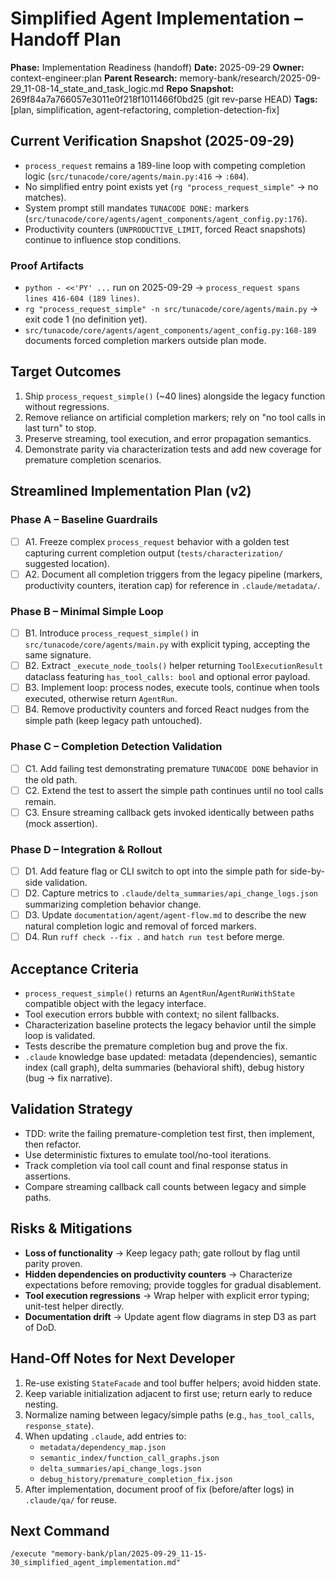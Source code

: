 # Simplified Agent Implementation – Handoff Plan

**Phase:** Implementation Readiness (handoff)
**Date:** 2025-09-29
**Owner:** context-engineer:plan
**Parent Research:** memory-bank/research/2025-09-29_11-08-14_state_and_task_logic.md
**Repo Snapshot:** 269f84a7a766057e3011e0f218f1011466f0bd25 (git rev-parse HEAD)
**Tags:** [plan, simplification, agent-refactoring, completion-detection-fix]

## Current Verification Snapshot (2025-09-29)
- `process_request` remains a 189-line loop with competing completion logic (`src/tunacode/core/agents/main.py:416` → `:604`).
- No simplified entry point exists yet (`rg "process_request_simple"` → no matches).
- System prompt still mandates `TUNACODE DONE:` markers (`src/tunacode/core/agents/agent_components/agent_config.py:176`).
- Productivity counters (`UNPRODUCTIVE_LIMIT`, forced React snapshots) continue to influence stop conditions.

### Proof Artifacts
- `python - <<'PY' ...` run on 2025-09-29 → `process_request spans lines 416-604 (189 lines)`.
- `rg "process_request_simple" -n src/tunacode/core/agents/main.py` → exit code 1 (no definition yet).
- `src/tunacode/core/agents/agent_components/agent_config.py:168-189` documents forced completion markers outside plan mode.

## Target Outcomes
1. Ship `process_request_simple()` (~40 lines) alongside the legacy function without regressions.
2. Remove reliance on artificial completion markers; rely on "no tool calls in last turn" to stop.
3. Preserve streaming, tool execution, and error propagation semantics.
4. Demonstrate parity via characterization tests and add new coverage for premature completion scenarios.

## Streamlined Implementation Plan (v2)

### Phase A – Baseline Guardrails
- [ ] A1. Freeze complex `process_request` behavior with a golden test capturing current completion output (`tests/characterization/` suggested location).
- [ ] A2. Document all completion triggers from the legacy pipeline (markers, productivity counters, iteration cap) for reference in `.claude/metadata/`.

### Phase B – Minimal Simple Loop
- [ ] B1. Introduce `process_request_simple()` in `src/tunacode/core/agents/main.py` with explicit typing, accepting the same signature.
- [ ] B2. Extract `_execute_node_tools()` helper returning `ToolExecutionResult` dataclass featuring `has_tool_calls: bool` and optional error payload.
- [ ] B3. Implement loop: process nodes, execute tools, continue when tools executed, otherwise return `AgentRun`.
- [ ] B4. Remove productivity counters and forced React nudges from the simple path (keep legacy path untouched).

### Phase C – Completion Detection Validation
- [ ] C1. Add failing test demonstrating premature `TUNACODE DONE` behavior in the old path.
- [ ] C2. Extend the test to assert the simple path continues until no tool calls remain.
- [ ] C3. Ensure streaming callback gets invoked identically between paths (mock assertion).

### Phase D – Integration & Rollout
- [ ] D1. Add feature flag or CLI switch to opt into the simple path for side-by-side validation.
- [ ] D2. Capture metrics to `.claude/delta_summaries/api_change_logs.json` summarizing completion behavior change.
- [ ] D3. Update `documentation/agent/agent-flow.md` to describe the new natural completion logic and removal of forced markers.
- [ ] D4. Run `ruff check --fix .` and `hatch run test` before merge.

## Acceptance Criteria
- `process_request_simple()` returns an `AgentRun`/`AgentRunWithState` compatible object with the legacy interface.
- Tool execution errors bubble with context; no silent fallbacks.
- Characterization baseline protects the legacy behavior until the simple loop is validated.
- Tests describe the premature completion bug and prove the fix.
- `.claude` knowledge base updated: metadata (dependencies), semantic index (call graph), delta summaries (behavioral shift), debug history (bug → fix narrative).

## Validation Strategy
- TDD: write the failing premature-completion test first, then implement, then refactor.
- Use deterministic fixtures to emulate tool/no-tool iterations.
- Track completion via tool call count and final response status in assertions.
- Compare streaming callback call counts between legacy and simple paths.

## Risks & Mitigations
- **Loss of functionality** → Keep legacy path; gate rollout by flag until parity proven.
- **Hidden dependencies on productivity counters** → Characterize expectations before removing; provide toggles for gradual disablement.
- **Tool execution regressions** → Wrap helper with explicit error typing; unit-test helper directly.
- **Documentation drift** → Update agent flow diagrams in step D3 as part of DoD.

## Hand-Off Notes for Next Developer
1. Re-use existing `StateFacade` and tool buffer helpers; avoid hidden state.
2. Keep variable initialization adjacent to first use; return early to reduce nesting.
3. Normalize naming between legacy/simple paths (e.g., `has_tool_calls`, `response_state`).
4. When updating `.claude`, add entries to:
   - `metadata/dependency_map.json`
   - `semantic_index/function_call_graphs.json`
   - `delta_summaries/api_change_logs.json`
   - `debug_history/premature_completion_fix.json`
5. After implementation, document proof of fix (before/after logs) in `.claude/qa/` for reuse.

## Next Command
`/execute "memory-bank/plan/2025-09-29_11-15-30_simplified_agent_implementation.md"`
